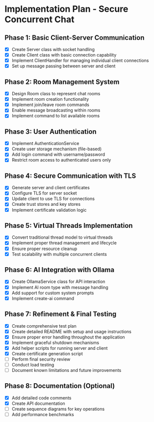 # Implementation Plan - Secure Concurrent Chat

## Phase 1: Basic Client-Server Communication
- [x] Create Server class with socket handling
- [x] Create Client class with basic connection capability
- [x] Implement ClientHandler for managing individual client connections
- [x] Set up message passing between server and client

## Phase 2: Room Management System
- [x] Design Room class to represent chat rooms
- [x] Implement room creation functionality
- [x] Implement join/leave room commands
- [x] Enable message broadcasting within rooms
- [x] Implement command to list available rooms

## Phase 3: User Authentication
- [x] Implement AuthenticationService
- [x] Create user storage mechanism (file-based)
- [x] Add login command with username/password
- [x] Restrict room access to authenticated users only

## Phase 4: Secure Communication with TLS
- [x] Generate server and client certificates
- [x] Configure TLS for server socket
- [x] Update client to use TLS for connections
- [x] Create trust stores and key stores
- [x] Implement certificate validation logic

## Phase 5: Virtual Threads Implementation
- [x] Convert traditional thread model to virtual threads
- [x] Implement proper thread management and lifecycle
- [x] Ensure proper resource cleanup
- [x] Test scalability with multiple concurrent clients

## Phase 6: AI Integration with Ollama
- [x] Create OllamaService class for API interaction
- [x] Implement AI room type with message handling
- [x] Add support for custom system prompts
- [x] Implement create-ai command

## Phase 7: Refinement & Final Testing
- [x] Create comprehensive test plan
- [x] Create detailed README with setup and usage instructions
- [x] Ensure proper error handling throughout the application
- [x] Implement graceful shutdown mechanisms
- [x] Add helper scripts for running server and client
- [x] Create certificate generation script
- [ ] Perform final security review
- [ ] Conduct load testing
- [ ] Document known limitations and future improvements

## Phase 8: Documentation (Optional)
- [x] Add detailed code comments
- [x] Create API documentation
- [ ] Create sequence diagrams for key operations
- [ ] Add performance benchmarks